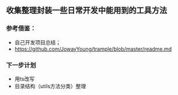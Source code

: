 ## 收集整理封装一些日常开发中能用到的工具方法


### 参考借鉴：
- 自己开发项目总结；
- https://github.com/JowayYoung/trample/blob/master/readme.md

### 下一步计划

- 用ts改写
- 目录结构（utils方法分类）整理